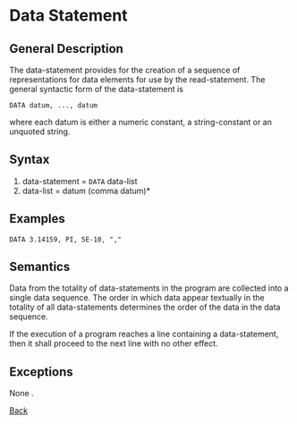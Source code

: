 # Data Statement 

## General Description 

The data-statement provides for the creation of a sequence of representations for data elements for use by the
read-statement. The general syntactic form of the data-statement is 

    DATA datum, ..., datum

where each datum is either a numeric constant, a string-constant or an unquoted string.

## Syntax

1. data-statement   = `DATA` data-list  
2. data-list        = datum (comma datum)*
 
## Examples

```BASIC
DATA 3.14159, PI, 5E-10, ","
```

## Semantics

Data from the totality of data-statements in the program are collected into a single data sequence. The order in which
data appear textually in the totality of all data-statements determines the order of the data in the data sequence.

If the execution of a program reaches a line containing a data-statement, then it shall proceed to the next line with no
other effect.

## Exceptions

None .

[Back](./)